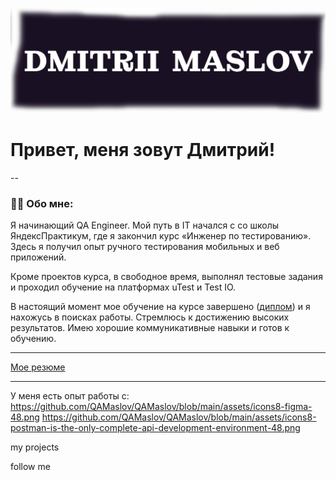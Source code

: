 ![Header](https://github.com/QAMaslov/QAMaslov/blob/main/assets/header_1.jpg)

# Привет, меня зовут Дмитрий!

--

### :man_technologist: Обо мне:

Я начинающий QA Engineer. Мой путь в IT начался с со школы ЯндексПрактикум, где я закончил курс «Инженер по тестированию». Здесь я получил опыт ручного  тестирования мобильных и веб приложений. 

Кроме проектов курса, в свободное время, выполнял тестовые задания и проходил обучение на платформах uTest  и Test IO.

В настоящий момент мое обучение на курсе завершено ([диплом](https://github.com/QAMaslov/QAMaslov/blob/main/assets/Dmitrii%20Maslov_20232QA01427.pdf)) 
и я нахожусь в поисках работы. Стремлюсь к достижению высоких результатов. Имею хорошие коммуникативные навыки и готов к обучению.

---

[Мое резюме](https://github.com/QAMaslov/QAMaslov/blob/main/assets/DmitriiMaslov_QA_CV.pdf)

---

У меня есть опыт работы с:
https://github.com/QAMaslov/QAMaslov/blob/main/assets/icons8-figma-48.png  https://github.com/QAMaslov/QAMaslov/blob/main/assets/icons8-postman-is-the-only-complete-api-development-environment-48.png


my projects

follow me